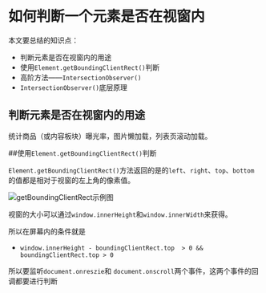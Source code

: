 # 如何判断一个元素是否在视窗内

本文要总结的知识点：

* 判断元素是否在视窗内的用途
* 使用`Element.getBoundingClientRect()`判断
* 高阶方法——`IntersectionObserver()`
* `IntersectionObserver()`底层原理



## 判断元素是否在视窗内的用途

统计商品（或内容板块）曝光率，图片懒加载，列表页滚动加载。



##使用`Element.getBoundingClientRect()`判断

`Element.getBoundingClientRect()`方法返回的是的`left`、`right`、`top`、`bottom`的值都是相对于视窗的左上角的像素值。

![getBoundingClientRect示例图](https://mdn.mozillademos.org/files/15087/rect.png)

视窗的大小可以通过`window.innerHeight`和`window.innerWidth`来获得。

所以在屏幕内的条件就是

* `window.innerHeight - boundingClientRect.top  > 0 && boundingClientRect.top > 0`

所以要监听`document.onreszie`和 `document.onscroll`两个事件，这两个事件的回调都要进行判断